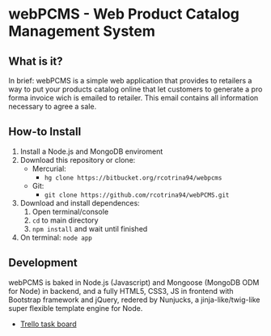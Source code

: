 # webPCMS - Web Product Catalog Management System

## What is it?

In brief: webPCMS is a simple web application that provides to retailers a way to put your products catalog online that let customers to generate a pro forma invoice wich is emailed to retailer. This email contains all information necessary to agree a sale.


## How-to Install

1. Install a Node.js and MongoDB enviroment
2. Download this repository or clone:
	* Mercurial:
		* `hg clone https://bitbucket.org/rcotrina94/webpcms`
	* Git:
		* `git clone https://github.com/rcotrina94/webPCMS.git`
3. Download and install dependences:
	1. Open terminal/console
	2. `cd` to main directory
	3. `npm install` and wait until finished
4. On terminal: `node app`


## Development

webPCMS is baked in Node.js (Javascript) and Mongoose (MongoDB ODM for Node) in backend, and a fully HTML5, CSS3, JS in frontend with Bootstrap framework and jQuery, redered by Nunjucks, a jinja-like/twig-like super flexible template engine for Node.

- [Trello task board](https://trello.com/b/fm2feylq/webpcms)
